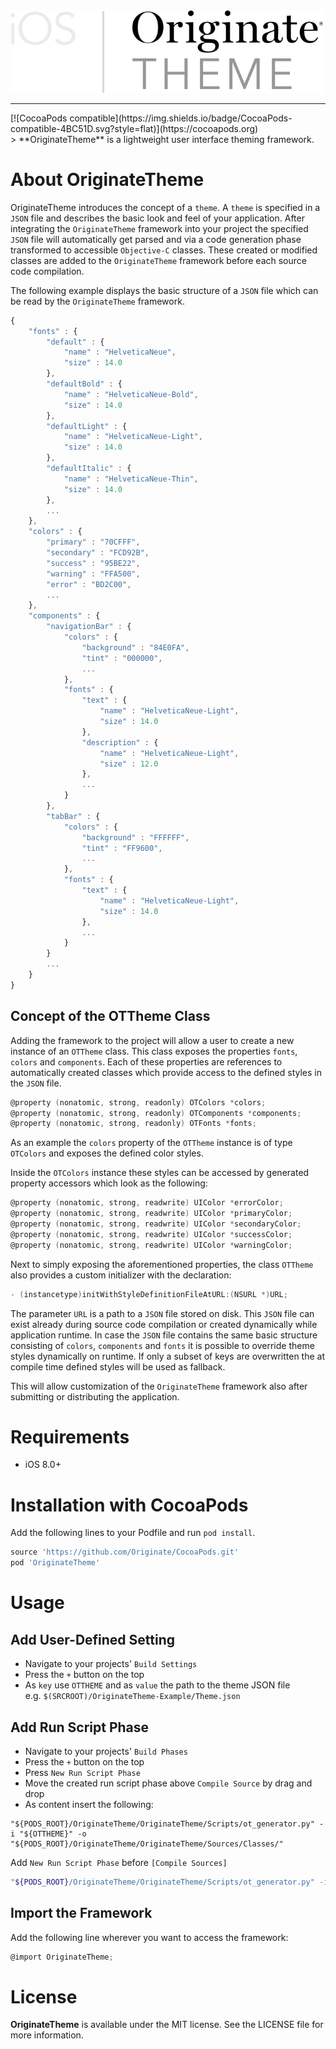 <img src="OriginateThemeLogo.png" alt="OriginateTheme Logo" width="500"/>
<hr />
[![CocoaPods compatible](https://img.shields.io/badge/CocoaPods-compatible-4BC51D.svg?style=flat)](https://cocoapods.org)
<br />
> **OriginateTheme** is a lightweight user interface theming framework.

# About OriginateTheme

OriginateTheme introduces the concept of a `theme`. A `theme` is specified in a `JSON` file and describes the basic look and feel of your application. After integrating the `OriginateTheme` framework into your project the specified `JSON` file will automatically get parsed and via a code generation phase transformed to accessible `Objective-C` classes. These created or modified classes are added to the `OriginateTheme` framework before each source code compilation.

The following example displays the basic structure of a `JSON` file which can be read by the `OriginateTheme` framework.
```javascript
{
    "fonts" : {
        "default" : {
            "name" : "HelveticaNeue",
            "size" : 14.0
        },
        "defaultBold" : {
            "name" : "HelveticaNeue-Bold",
            "size" : 14.0
        },
        "defaultLight" : {
            "name" : "HelveticaNeue-Light",
            "size" : 14.0
        },
        "defaultItalic" : {
            "name" : "HelveticaNeue-Thin",
            "size" : 14.0
        },
        ...
    },
    "colors" : {
        "primary" : "70CFFF",
        "secondary" : "FCD92B",
        "success" : "95BE22",
        "warning" : "FFA500",
        "error" : "BD2C00",
        ...
    },
    "components" : {
        "navigationBar" : {
            "colors" : {
                "background" : "84E0FA",
                "tint" : "000000",
                ...
            },
            "fonts" : {
                "text" : {
                    "name" : "HelveticaNeue-Light",
                    "size" : 14.0
                },
                "description" : {
                    "name" : "HelveticaNeue-Light",
                    "size" : 12.0
                },
                ...
            }
        },
        "tabBar" : {
            "colors" : {
                "background" : "FFFFFF",
				"tint" : "FF9600",
				...
            },
            "fonts" : {
                "text" : {
                    "name" : "HelveticaNeue-Light",
                    "size" : 14.0
                },
                ...
            }
        }
        ...
    }
}
```

## Concept of the OTTheme Class
Adding the framework to the project will allow a user to create a new instance of an `OTTheme` class. This class exposes the properties `fonts`, `colors` and `components`. Each of these properties are references to automatically created classes which provide access to the defined styles in the `JSON` file.

```objective-c
@property (nonatomic, strong, readonly) OTColors *colors;
@property (nonatomic, strong, readonly) OTComponents *components;
@property (nonatomic, strong, readonly) OTFonts *fonts;
```

As an example the `colors` property of the `OTTheme` instance is of type `OTColors` and exposes the defined color styles. 

Inside the `OTColors` instance these styles can be accessed by generated property accessors which look as the following:

```objective-c
@property (nonatomic, strong, readwrite) UIColor *errorColor;
@property (nonatomic, strong, readwrite) UIColor *primaryColor;
@property (nonatomic, strong, readwrite) UIColor *secondaryColor;
@property (nonatomic, strong, readwrite) UIColor *successColor;
@property (nonatomic, strong, readwrite) UIColor *warningColor;
```

Next to simply exposing the aforementioned properties, the class `OTTheme` also provides a custom initializer with the declaration:
```objective-c
- (instancetype)initWithStyleDefinitionFileAtURL:(NSURL *)URL;
```

The parameter `URL` is a path to a `JSON` file stored on disk. This `JSON` file can exist already during source code compilation or created dynamically while application runtime. In case the `JSON` file contains the same basic structure consisting of `colors`, `components` and `fonts` it is possible to override theme styles dynamically on runtime. If only a subset of keys are overwritten the at compile time defined styles will be used as fallback. 

This will allow customization of the `OriginateTheme` framework also after submitting or distributing the application.


# Requirements
- iOS 8.0+

# Installation with CocoaPods
Add the following lines to your Podfile and run `pod install`.

```ruby
source 'https://github.com/Originate/CocoaPods.git'
pod 'OriginateTheme'
```

# Usage

## Add User-Defined Setting
* Navigate to your projects' `Build Settings`
* Press the `+` button on the top
* As `key` use `OTTHEME` and as `value` the path to the theme JSON file <br>
e.g. `$(SRCROOT)/OriginateTheme-Example/Theme.json`

## Add Run Script Phase
* Navigate to your projects' `Build Phases`
* Press the `+` button on the top
* Press `New Run Script Phase`
* Move the created run script phase above `Compile Source` by drag and drop
* As content insert the following:

```
"${PODS_ROOT}/OriginateTheme/OriginateTheme/Scripts/ot_generator.py" -i "${OTTHEME}" -o "${PODS_ROOT}/OriginateTheme/OriginateTheme/Sources/Classes/"
```


Add `New Run Script Phase` before `[Compile Sources]`

```sh
"${PODS_ROOT}/OriginateTheme/OriginateTheme/Scripts/ot_generator.py" -i "${OTTHEME}" -o "${PODS_ROOT}/OriginateTheme/OriginateTheme/Sources/Classes/"
```

## Import the Framework

Add the following line wherever you want to access the framework:
```objective-c
@import OriginateTheme;
```

# License
**OriginateTheme** is available under the MIT license. See the LICENSE file for more information.
